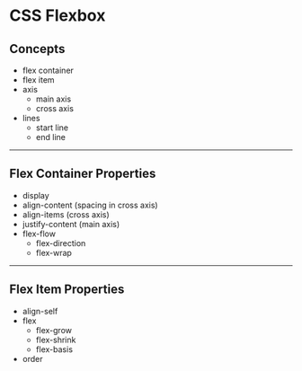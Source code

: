 # CSS Flexbox

## Concepts
* flex container
* flex item
* axis
  - main axis
  - cross axis
* lines
  - start line
  - end line

---

## Flex Container Properties

* display
* align-content (spacing in cross axis)
* align-items (cross axis)
* justify-content (main axis)
* flex-flow
  - flex-direction
  - flex-wrap

---

## Flex Item Properties
* align-self
* flex
  - flex-grow
  - flex-shrink
  - flex-basis
* order
